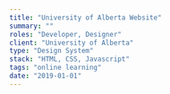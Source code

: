```yaml
---
title: "University of Alberta Website"
summary: ""
roles: "Developer, Designer"
client: "University of Alberta"
type: "Design System"
stack: "HTML, CSS, Javascript"
tags: "online learning"
date: "2019-01-01"
---
```

